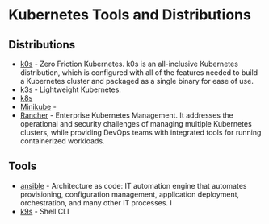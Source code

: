 # Kubernetes Tools and Distributions

## Distributions
- [k0s](https://k0sproject.io/) - Zero Friction Kubernetes. k0s is an all-inclusive Kubernetes distribution, which is configured with all of the features needed to build a Kubernetes cluster and packaged as a single binary for ease of use.
- [k3s](https://k3s.io/) - Lightweight Kubernetes. 
- [k8s](https://kubernetes.io/)
- [Minikube](https://minikube.sigs.k8s.io) - 
- [Rancher](https://www.rancher.com/)  - Enterprise Kubernetes Management. It addresses the operational and security challenges of managing multiple Kubernetes clusters, while providing DevOps teams with integrated tools for running containerized workloads.

## Tools
- [ansible](https://www.ansible.com/) - Architecture as code:  IT automation engine that automates provisioning, configuration management, application deployment, orchestration, and many other IT processes. I
- [k9s](https://k9scli.io/) - Shell CLI
